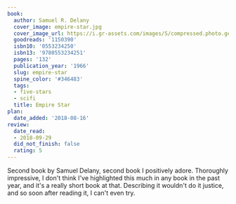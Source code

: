 ```yaml
---
book:
  author: Samuel R. Delany
  cover_image: empire-star.jpg
  cover_image_url: https://i.gr-assets.com/images/S/compressed.photo.goodreads.com/books/1213573357l/1150390.jpg
  goodreads: '1150390'
  isbn10: '0553234250'
  isbn13: '9780553234251'
  pages: '132'
  publication_year: '1966'
  slug: empire-star
  spine_color: '#346483'
  tags:
  - five-stars
  - scifi
  title: Empire Star
plan:
  date_added: '2018-08-16'
review:
  date_read:
  - 2018-09-29
  did_not_finish: false
  rating: 5
---
```


Second book by Samuel Delany, second book I positively adore. Thoroughly impressive, I don't think I've highlighted this much in any book in the past year, and it's a really short book at that. Describing it wouldn't do it justice, and so soon after reading it, I can't even try.

